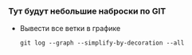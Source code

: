 ### Тут будут небольшие наброски по GIT 

- Вывести все ветки в графике
  ```
  git log --graph --simplify-by-decoration --all
  ```

